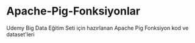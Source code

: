 # Apache-Pig-Fonksiyonlar
Udemy Big Data Eğitim Seti için hazırlanan Apache Pig Fonksiyon kod ve dataset'leri
